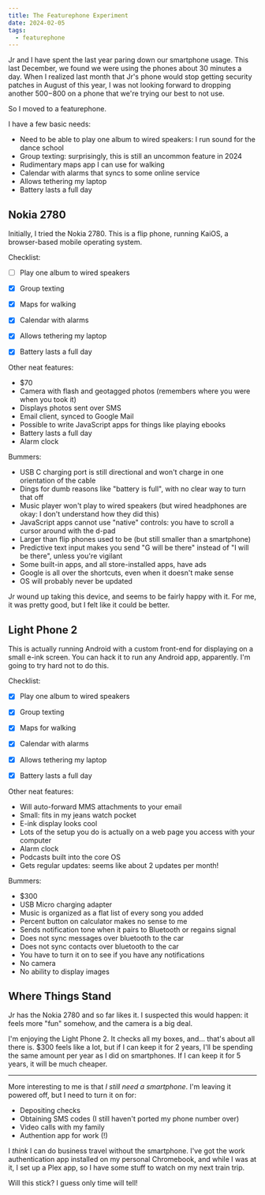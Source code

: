 ```yaml
---
title: The Featurephone Experiment
date: 2024-02-05
tags:
  - featurephone
---
```


Jr and I have spent the last year paring down our smartphone usage.
This last December,
we found we were using the phones about 30 minutes a day.
When I realized last month that Jr's phone would stop getting security patches
in August of this year,
I was not looking forward to dropping another $500-$800 on a phone
that we're trying our best to not use.

So I moved to a featurephone.

I have a few basic needs:

* Need to be able to play one album to wired speakers: I run sound for the dance school
* Group texting: surprisingly, this is still an uncommon feature in 2024
* Rudimentary maps app I can use for walking
* Calendar with alarms that syncs to some online service
* Allows tethering my laptop
* Battery lasts a full day


## Nokia 2780

Initially,
I tried the Nokia 2780.
This is a flip phone, running KaiOS,
a browser-based mobile operating system.

Checklist:

* [ ] Play one album to wired speakers
* [x] Group texting
* [x] Maps for walking
* [x] Calendar with alarms
* [x] Allows tethering my laptop
* [x] Battery lasts a full day


Other neat features:

* $70
* Camera with flash and geotagged photos (remembers where you were when you took it)
* Displays photos sent over SMS
* Email client, synced to Google Mail
* Possible to write JavaScript apps for things like playing ebooks
* Battery lasts a full day
* Alarm clock


Bummers:

* USB C charging port is still directional and won't charge in one orientation of the cable
* Dings for dumb reasons like "battery is full", with no clear way to turn that off
* Music player won't play to wired speakers (but wired headphones are okay: I don't understand how they did this)
* JavaScript apps cannot use "native" controls: you have to scroll a cursor around with the d-pad
* Larger than flip phones used to be (but still smaller than a smartphone)
* Predictive text input makes you send "G will be there" instead of "I will be there", unless you're vigilant
* Some built-in apps, and all store-installed apps, have ads
* Google is all over the shortcuts, even when it doesn't make sense
* OS will probably never be updated


Jr wound up taking this device,
and seems to be fairly happy with it.
For me,
it was pretty good,
but I felt like it could be better.


## Light Phone 2

This is actually running Android
with a custom front-end for displaying on a small e-ink screen.
You can hack it to run any Android app,
apparently.
I'm going to try hard not to do this.


Checklist:

* [x] Play one album to wired speakers
* [x] Group texting
* [x] Maps for walking
* [x] Calendar with alarms
* [x] Allows tethering my laptop
* [x] Battery lasts a full day


Other neat features:

* Will auto-forward MMS attachments to your email
* Small: fits in my jeans watch pocket
* E-ink display looks cool
* Lots of the setup you do is actually on a web page you access with your computer
* Alarm clock
* Podcasts built into the core OS
* Gets regular updates: seems like about 2 updates per month!


Bummers:

* $300
* USB Micro charging adapter
* Music is organized as a flat list of every song you added
* Percent button on calculator makes no sense to me
* Sends notification tone when it pairs to Bluetooth or regains signal
* Does not sync messages over bluetooth to the car
* Does not sync contacts over bluetooth to the car
* You have to turn it on to see if you have any notifications
* No camera
* No ability to display images


## Where Things Stand

Jr has the Nokia 2780 and so far likes it.
I suspected this would happen: it feels more "fun" somehow,
and the camera is a big deal.

I'm enjoying the Light Phone 2.
It checks all my boxes, and... that's about all there is.
$300 feels like a lot,
but if I can keep it for 2 years,
I'll be spending the same amount per year as I did on smartphones.
If I can keep it for 5 years,
it will be much cheaper.

---

More interesting to me is that
*I still need a smartphone*.
I'm leaving it powered off,
but I need to turn it on for:

* Depositing checks
* Obtaining SMS codes (I still haven't ported my phone number over)
* Video calls with my family
* Authention app for work (!)

I *think* I can do business travel without the smartphone.
I've got the work authentication app installed on my personal Chromebook,
and while I was at it,
I set up a Plex app,
so I have some stuff to watch on my next train trip.

Will this stick?
I guess only time will tell!
